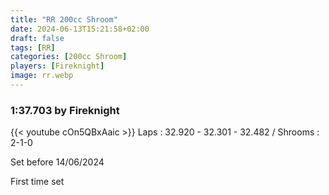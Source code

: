 ```yaml
---
title: "RR 200cc Shroom"
date: 2024-06-13T15:21:58+02:00
draft: false
tags: [RR]
categories: [200cc Shroom]
players: [Fireknight]
image: rr.webp
---
```

### 1:37.703 by Fireknight

{{< youtube cOn5QBxAaic >}}
Laps : 32.920 - 32.301 - 32.482 /
Shrooms : 2-1-0

Set before 14/06/2024

First time set